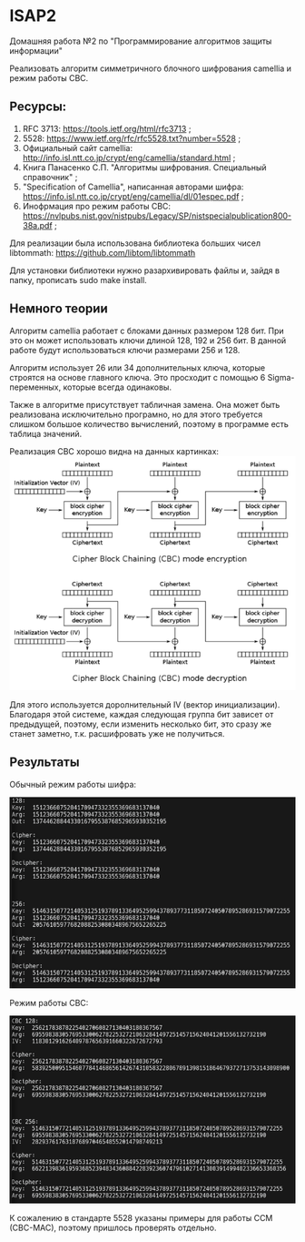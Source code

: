 # ISAP2
Домашняя работа №2 по "Программирование алгоритмов защиты информации"

Реализовать алгоритм симметричного блочного шифрования camellia и режим работы CBC.

## Ресурсы:
1. RFC 3713: https://tools.ietf.org/html/rfc3713 ;
2. 5528: https://www.ietf.org/rfc/rfc5528.txt?number=5528 ;
3. Официальный сайт camellia: http://info.isl.ntt.co.jp/crypt/eng/camellia/standard.html ;
4. Книга Панасенко С.П. "Алгоритмы шифрования. Специальный справочник" ;
5. "Specification of Camellia", написанная авторами шифра: https://info.isl.ntt.co.jp/crypt/eng/camellia/dl/01espec.pdf ;
6. Инофрмация про режим работы CBC: https://nvlpubs.nist.gov/nistpubs/Legacy/SP/nistspecialpublication800-38a.pdf ;

Для реализации была использована библиотека больших чисел libtommath: https://github.com/libtom/libtommath

Для установки библиотеки нужно разархивировать файлы и, зайдя в папку, прописать sudo make install.


## Немного теории
Алгоритм camellia работает с блоками данных размером 128 бит. При это он может использовать ключи длиной 128, 192 и 256 бит. В данной работе будут использоваться ключи размерами 256 и 128.

Алгоритм использует 26 или 34 дополнительных ключа, которые строятся на основе главного ключа. Это просходит с помощью 6 Sigma-переменных, которые всегда одинаковы. 

Также в алгоритме присутствует табличная замена. Она может быть реализована исключительно програмно, но для этого требуется слишком большое количество вычислений, поэтому в программе есть таблица значений.

Реализация CBC хорошо видна на данных картинках:
![image Algorithm CBC Encryption - Decryption](https://github.com/Nasty09/ISAP2/blob/main/CBC%20Encryption%20-%20Decryption.png)

Для этого используется доролнительный IV (вектор инициализации). Благодаря этой системе, каждая следующая группа бит зависет от предыдущей, поэтому, если изменить несколько бит, это сразу же станет заметно, т.к. расшифровать уже не получиться.


## Результаты
Обычный режим работы шифра:

![image Algorithm Camellia](https://github.com/Nasty09/ISAP2/blob/main/Rezults_1.png)

Режим работы CBC:

![image Algorithm CBC Camellia](https://github.com/Nasty09/ISAP2/blob/main/Rezults_2.png)

К сожалению в стандарте 5528 указаны примеры для работы CCM (CBC-MAC), поэтому пришлось проверять отдельно.
